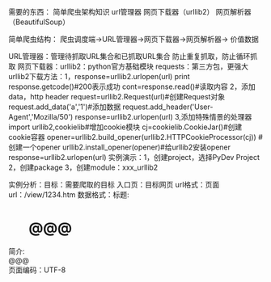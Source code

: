 ﻿需要的东西：
简单爬虫架构知识
url管理器
网页下载器（urllib2）
网页解析器（BeautifulSoup）

简单爬虫结构：
爬虫调度端→URL管理器→网页下载器→网页解析器→
价值数据

URL管理器：管理待抓取URL集合和已抓取URL集合
                       防止重复抓取，防止循环抓取
网页下载器：urllib2：python官方基础模块
                        requests：第三方包，更强大
urllib2下载方法：1，response=urllib2.urlopen(url)
                                   print response.getcode()#200表示成功
                                   cont=response.read()#读取内容
                              2，添加data，http header
                                   request=urllib2.Request(url)#创建Request对象
                                   request.add_data('a','1')#添加数据
                                   request.add_header('User-Agent','Mozilla/50')
                                   response=urllib2.urlopen(url)
                              3,添加特殊情景的处理器
                                   import urllib2,cookielib#增加cookie模块
                                   cj=cookielib.CookieJar()#创建cookie容器
                                   opener=urllib2.build_opener(urllib2.HTTPCookieProcessor(cj))
                                   #创建一个opener
                                   urllib2.install_opener(opener)#给urllib2安装opener
                                   response=urllib2.urlopen(url)
实例演示：1，创建project，选择PyDev Project
                    2，创建package
                    3，创建module：xxx_urllib2

实例分析：目标：需要爬取的目标
                    入口页：目标网页
                    url格式：页面url：/view/1234.htm
                    数据格式：标题:<dd class="gffgh"><h1>@@@</h1></dd>
                                        简介:<div class="hggh">@@@<div>
                    页面编码：UTF-8